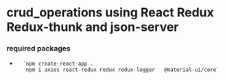 # crud_operations using React Redux Redux-thunk and json-server


### required packages
-       `npm create-react-app . 
         npm i axios react-redux redux redux-logger   @material-ui/core`